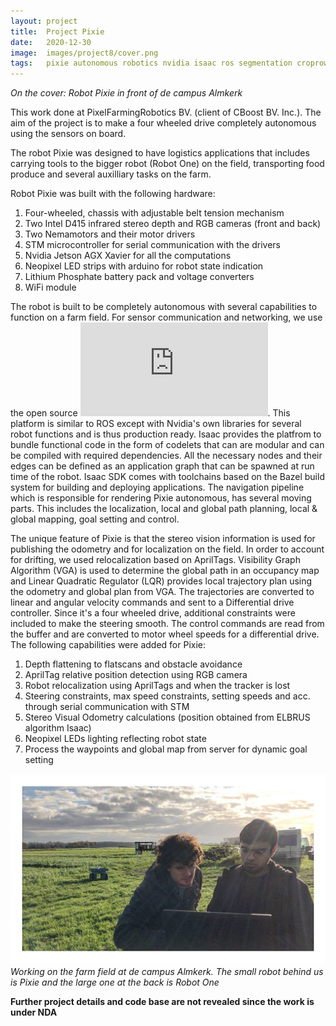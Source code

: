 ```yaml
---
layout: project
title:  Project Pixie
date:   2020-12-30
image:  images/project8/cover.png
tags:   pixie autonomous robotics nvidia isaac ros segmentation croprow 
---
```

*On the cover: Robot Pixie in front of de campus Almkerk*

This work done at PixelFarmingRobotics BV. (client of CBoost BV. Inc.). The aim of the project is to make a four wheeled drive completely autonomous using the sensors on board.  

The robot Pixie was designed to have logistics applications that includes carrying tools to the bigger robot (Robot One) on the field, transporting food produce and several auxilliary tasks on the farm. 

Robot Pixie was built with the following hardware:
1. Four-wheeled, chassis with adjustable belt tension mechanism
2. Two Intel D415 infrared stereo depth and RGB cameras (front and back)
3. Two Nemamotors and their motor drivers
4. STM microcontroller for serial communication with the drivers
5. Nvidia Jetson AGX Xavier for all the computations
6. Neopixel LED strips with arduino for robot state indication
7. Lithium Phosphate battery pack and voltage converters 
8. WiFi module

The robot is built to be completely autonomous with several capabilities to function on a farm field. For sensor communication and networking, we use the open source ![Nvidia Isaac 2020.2](https://docs.nvidia.com/isaac/isaac/doc/index.html). This platform is similar to ROS except with Nvidia's own libraries for several robot functions and is thus production ready. Isaac provides the platfrom to bundle functional code in the form of codelets that can are modular and can be compiled with required dependencies. All the necessary nodes and their edges can be defined as an application graph that can be spawned at run time of the robot. Isaac SDK comes with toolchains based on the Bazel build system for building and deploying applications. The navigation pipeline which is responsible for rendering Pixie autonomous, has several moving parts. This includes the localization, local and global path planning, local & global mapping, goal setting and control. 

The unique feature of Pixie is that the stereo vision information is used for publishing the odometry and for localization on the field. In order to account for drifting, we used relocalization based on AprilTags. Visibility Graph Algorithm (VGA) is used to determine the global path in an occupancy map and Linear Quadratic Regulator (LQR) provides local trajectory plan using the odometry and global plan from VGA. The trajectories are converted to linear and angular velocity commands and sent to a Differential drive controller. Since it's a four wheeled drive, additional constraints were included to make the steering smooth. The control commands are read from the buffer and are converted to motor wheel speeds for a differential drive. The following capabilities were added for Pixie:

1. Depth flattening to flatscans and obstacle avoidance
2. AprilTag relative position detection using RGB camera
3. Robot relocalization using AprilTags and when the tracker is lost
3. Steering constraints, max speed constraints, setting speeds and acc. through serial communication with STM
4. Stereo Visual Odometry calculations (position obtained from ELBRUS algorithm Isaac) 
5. Neopixel LEDs lighting reflecting robot state
6. Process the waypoints and global map from server for dynamic goal setting


![alt](/images/project8/1.jpg)
*Working on the farm field at de campus Almkerk. The small robot behind us is Pixie and the large one at the back is Robot One*

**Further project details and code base are not revealed since the work is under NDA**
